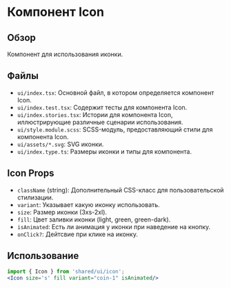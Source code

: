 # Компонент Icon

## Обзор
Компонент для использования иконки.

## Файлы
- `ui/index.tsx`: Основной файл, в котором определяется компонент Icon.
- `ui/index.test.tsx`: Содержит тесты для компонента Icon.
- `ui/index.stories.tsx`: Истории для компонента Icon, иллюстрирующие различные сценарии использования.
- `ui/style.module.scss`: SCSS-модуль, предоставляющий стили для компонента Icon.
- `ui/assets/*.svg`: SVG иконки.
- `ui/index.type.ts`: Размеры иконки и типы для компонента.

## Icon Props
- `className` (string): Дополнительный CSS-класс для пользовательской стилизации.
- `variant`: Указывает какую иконку использовать.
- `size`: Размер иконки (3xs-2xl).
- `fill`: Цвет заливки иконки (light, green, green-dark).
- `isAnimated`: Есть ли анимация у иконки при наведение на кнопку.
- `onClick?`: Дейтсвие при клике на иконку.

## Использование
```jsx
import { Icon } from 'shared/ui/icon';
<Icon size='s' fill variant="coin-1" isAnimated/>
```